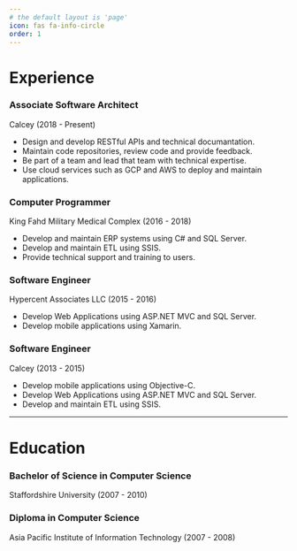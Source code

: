 ```yaml
---
# the default layout is 'page'
icon: fas fa-info-circle
order: 1
---
```


# Experience

### Associate Software Architect
Calcey
(2018 - Present)

- Design and develop RESTful APIs and technical documantation.
- Maintain code repositories, review code and provide feedback.
- Be part of a team and lead that team with technical expertise.
- Use cloud services such as GCP and AWS to deploy and maintain applications.



### Computer Programmer
King Fahd Military Medical Complex
(2016 - 2018)

- Develop and maintain ERP systems using C# and SQL Server.
- Develop and maintain ETL using SSIS.
- Provide technical support and training to users.

### Software Engineer
Hypercent Associates LLC
(2015 - 2016)

- Develop Web Applications using ASP.NET MVC and SQL Server.
- Develop mobile applications using Xamarin.

### Software Engineer
Calcey
(2013 - 2015)

- Develop mobile applications using Objective-C.
- Develop Web Applications using ASP.NET MVC and SQL Server.
- Develop and maintain ETL using SSIS.

---

# Education 

### Bachelor of Science in Computer Science
Staffordshire University
(2007 - 2010)

### Diploma in Computer Science
Asia Pacific Institute of Information Technology
(2007 - 2008)